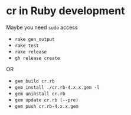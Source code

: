 # cr in Ruby development

Maybe you need `sudo` access

- `rake gen_output`
- `rake test`
- `rake release`
- `gh release create`

OR

- `gem build cr.rb`
- `gem install ./cr.rb-4.x.x.gem -l`
- `gem uninstall cr.rb`
- `gem update cr.rb (--pre)`
- `gem push cr.rb-4.x.x.gem`
